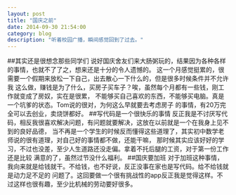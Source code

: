 ```yaml
---
layout: post
title: "国庆之前"
date: 2014-09-30 21:54:00
category: blog
description: "听着校园广播，瞬间感觉回到了过去。"
---
```

##其实还是很想念那些同学们
说好国庆舍友们来大肠粥玩的，结果因为各种各样的事情，也就不了了之，想来还是十分的令人遗憾的。
这一个月感觉挺累的，很需要一个假期来放松一下自己，出去散心一下什么的，但是很多时候条件并不允许我
这么做，赚钱是为了什么，买房子买车子？唉，虽然每个月都有一些钱，刚工作就变成了房奴，实在是很累，
不能够买自己喜欢的东西，不能够买电脑。真是一个坑爹的状态。Tom说的很对，为何这么早就要去考虑房子
的事情，有20万完全可以去创业，卖烧饼都好。
##写代码是一个很快乐的事情
反正我是不讨厌写代码，相反我很喜欢解决问题，有问题就要解决，这放在以前就是一个在我身上见不到的良好品德，
当不再是一个学生的时候反而懂得这些道理了，其实初中数学老师说的很有道理，对自己好的事情都不做，还能干嘛，
那时候其实应该好好的学习，不过也没差，至少人生道路还没走偏。拿着不托后腿的工资，对于第一份工作还是比较
满意的了，虽然过节没什么福利。
##国庆要加班
对于加班这种事情，我向来就是给钱就干。不给钱，也不好说，反正没事在家也是写代码。给不给钱就是动力足不足的
问题了。这回要做一个很有挑战性的app反正我是觉得这样。不过这样也很有趣，至少比机械的劳动要好很多。
